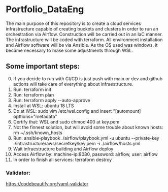 # Portfolio_DataEng
The main purpose of this repository is to create a cloud services infrastructure capable of creating buckets and clusters in order to run an orchestration via Airflow. Construction will be carried out in an IaC manner. The infrastructure will be coded with terraform. All environment installation and Airflow software will be via Ansible. As the OS used was windows, it became necessary to make some adjustments through WSL.

## Some important steps:

0) If you decide to run with CI/CD is just push with main or dev and github actions will take care of everything about infraestructure.
1) Run: terraform init
2) Run: terraform plan
3) Run: terraform apply --auto-approve
4) Install at WSL: ubuntu 18 LTS
5) Do at WSL: sudo vim /etc/wsl.config and insert "[automount] opttions="metadata"
6) Certify that: WSL and sudo chmod 400 at key.pem
7) Not the finnest solution, but will avoid some trouble about known hosts: rm ~/.ssh/known_hosts
8) Run: ansible-playbook ./airflow/playbook.yml -u ubuntu  --private-key ./infrastructure/aws/secretkey/key.pem -i ./airflow/hosts.yml
9) Wait infraestructure building and Airflow deploy
10) Access Airflow by: machine-ip:8080, password: airflow, user: airflow
11) In order to finish all services: terraform destroy


### Validator:
https://codebeautify.org/yaml-validator